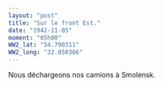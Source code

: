 ```yaml
---
layout: "post"
title: "Sur le front Est."
date: "1942-11-05"
moment: "05h00"
WW2_lat: "54.790311"
WW2_long: "32.050366"
---
```


Nous déchargeons nos camions à Smolensk.


<div class="histoire"></div>

<div class="commentaire"></div>
